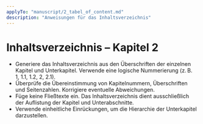```yaml
---
applyTo: "manuscript/2_tabel_of_content.md"
description: "Anweisungen für das Inhaltsverzeichnis"
---
```


# Inhaltsverzeichnis – Kapitel 2

* Generiere das Inhaltsverzeichnis aus den Überschriften der einzelnen Kapitel und Unterkapitel. Verwende eine logische Nummerierung (z. B. 1, 1.1, 1.2, 2, 2.1).
* Überprüfe die Übereinstimmung von Kapitelnummern, Überschriften und Seitenzahlen. Korrigiere eventuelle Abweichungen.
* Füge keine Fließtexte ein. Das Inhaltsverzeichnis dient ausschließlich der Auflistung der Kapitel und Unterabschnitte.
* Verwende einheitliche Einrückungen, um die Hierarchie der Unterkapitel darzustellen.